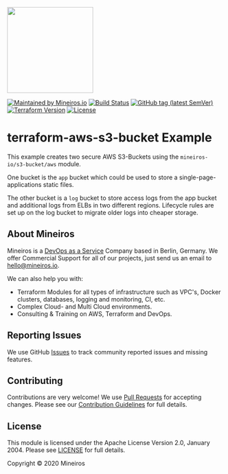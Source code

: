 <img src="https://i.imgur.com/t8IkKoZl.png" width="200"/>

[![Maintained by Mineiros.io](https://img.shields.io/badge/maintained%20by-mineiros.io-00607c.svg)](https://www.mineiros.io/ref=repo_terraform-github-repository)
[![Build Status](https://mineiros.semaphoreci.com/badges/terraform-aws-s3-bucket/branches/master.svg?style=shields)](https://mineiros.semaphoreci.com/projects/terraform-aws-s3-bucket)
[![GitHub tag (latest SemVer)](https://img.shields.io/github/v/tag/mineiros-io/terraform-aws-s3-bucket.svg?label=latest&sort=semver)](https://github.com/mineiros-io/terraform-aws-s3-bucket/releases)
[![Terraform Version](https://img.shields.io/badge/terraform-~%3E%200.12.20-brightgreen.svg)](https://github.com/hashicorp/terraform/releases)
[![License](https://img.shields.io/badge/License-Apache%202.0-brightgreen.svg)](https://opensource.org/licenses/Apache-2.0)

# terraform-aws-s3-bucket Example

This example creates two secure AWS S3-Buckets using the `mineiros-io/s3-bucket/aws` module.

One bucket is the `app` bucket which could be used to store a single-page-applications static files.

The other bucket is a `log` bucket to store access logs from the app bucket and additional logs from
ELBs in two different regions. Lifecycle rules are set up on the log bucket to migrate older logs into
cheaper storage.

## About Mineiros
Mineiros is a [DevOps as a Service](https://mineiros.io/) Company based in Berlin, Germany.
We offer Commercial Support for all of our projects, just send us an email to [hello@mineiros.io](mailto:hello@mineiros.io).

We can also help you with:
- Terraform Modules for all types of infrastructure such as VPC's, Docker clusters,
databases, logging and monitoring, CI, etc.
- Complex Cloud- and Multi Cloud environments.
- Consulting & Training on AWS, Terraform and DevOps.

## Reporting Issues
We use GitHub [Issues](https://github.com/mineiros-io/terraform-aws-s3-bucket/issues) to track community reported issues and missing features.

## Contributing
Contributions are very welcome!
We use [Pull Requests](https://github.com/mineiros-io/terraform-aws-s3-bucket/pulls)
for accepting changes.
Please see our
[Contribution Guidelines](https://github.com/mineiros-io/terraform-aws-s3-bucket/blob/master/CONTRIBUTING.md)
for full details.

## License
This module is licensed under the Apache License Version 2.0, January 2004.
Please see [LICENSE](https://github.com/mineiros-io/terraform-aws-s3-bucket/blob/master/LICENSE) for full details.

Copyright &copy; 2020 Mineiros
